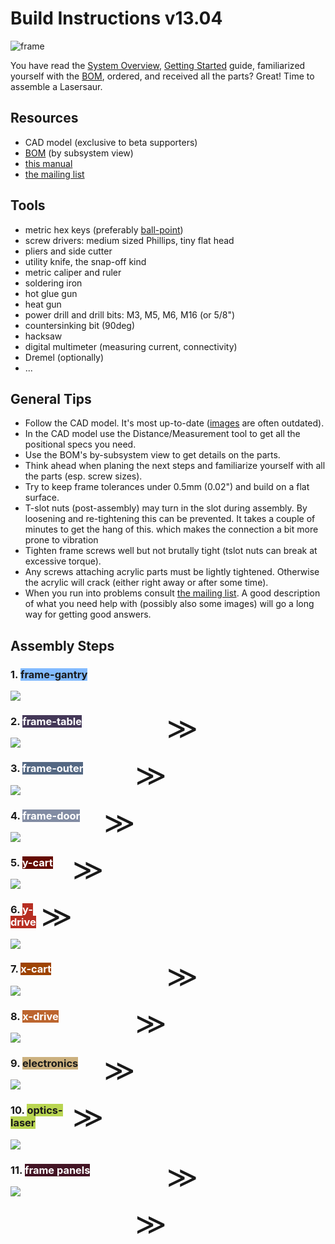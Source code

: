 Build Instructions v13.04 
==========================

![frame](http://farm9.staticflickr.com/8142/7139599325_1b7036b97e_z.jpg)

You have read the [System Overview](overview), [Getting Started](start) guide, familiarized yourself with the [BOM](bom), ordered, and received all the parts? Great! Time to assemble a Lasersaur.


Resources
-----------
- CAD model (exclusive to beta supporters)
- [BOM](bom) (by subsystem view)
- [this manual](/)
- [the mailing list](https://groups.google.com/forum/#!forum/lasersaur)


Tools
-------

* metric hex keys (preferably [ball-point](http://www.mcmaster.com/#5709A44))
* screw drivers: medium sized Phillips, tiny flat head
* pliers and side cutter
* utility knife, the snap-off kind
* metric caliper and ruler
* soldering iron
* hot glue gun
* heat gun
* power drill and drill bits: M3, M5, M6, M16 (or 5/8")
* countersinking bit (90deg)
* hacksaw
* digital multimeter (measuring current, connectivity)
* Dremel (optionally)
* ...


General Tips
-------------

- Follow the CAD model. It's most up-to-date ([images](http://www.flickr.com/photos/stfnix/sets/72157624491114826/) are often outdated).
- In the CAD model use the Distance/Measurement tool to get all the positional specs you need.
- Use the BOM's by-subsystem view to get details on the parts.
- Think ahead when planing the next steps and familiarize yourself with all the parts (esp. screw sizes).
- Try to keep frame tolerances under 0.5mm (0.02") and build on a flat surface.
- T-slot nuts (post-assembly) may turn in the slot during assembly. By loosening and re-tightening this can be prevented. It takes a couple of minutes to get the hang of this.
which makes the connection a bit more prone to vibration 
- Tighten frame screws well but not brutally tight (tslot nuts can break at excessive torque).
- Any screws attaching acrylic parts must be lightly tightened. Otherwise the acrylic will crack (either right away or after some time).
- When you run into problems consult [the mailing list](https://groups.google.com/forum/#!forum/lasersaur). A good description of what you need help with (possibly also some images) will go a long way for getting good answers.



Assembly Steps
---------------

### 1. <span style="background-color:#83bbff"> frame-gantry </span>
<div style="width:300px"><a href="build-frame-gantry"><img src="http://farm8.staticflickr.com/7038/6793462726_83109b3634_m.jpg"> <div style="font-size:48px;float:right;margin-top:30px">≫</div></a></div>

### 2. <span style="background-color:#443858;color:#ffffff"> frame-table </span>
<div style="width:300px"><a href="build-frame-table"><img src="http://farm9.staticflickr.com/8122/8694553215_dbda3b8470_m.jpg"> <div style="font-size:48px;float:right;margin-top:30px">≫</div></a></div>

### 3. <span style="background-color:#546883;color:#ffffff"> frame-outer </span>
<div style="width:300px"><a href="build-frame-outer"><img src="http://farm9.staticflickr.com/8254/8694635309_e8eed0ecba_m.jpg"> <div style="font-size:48px;float:right;margin-top:30px">≫</div></a></div>

### 4. <span style="background-color:#828ca3;color:#ffffff"> frame-door </span>
<div style="width:300px"><a href="build-frame-door"><img src="http://farm9.staticflickr.com/8541/8700215126_31c712c214_m.jpg"> <div style="font-size:48px;float:right;margin-top:30px">≫</div></a></div>

### 5. <span style="background-color:#650b01;color:#ffffff"> y-cart </span>
<div style="width:300px"><a href="build-y-cart"><img src="http://farm8.staticflickr.com/7047/6939597291_8c6dd94305_m.jpg"> <div style="font-size:48px;float:right;margin-top:30px">≫</div></a></div>

### 6. <span style="background-color:#b72e22;color:#ffffff"> y-drive </span>
<div style="width:300px"><a href="build-y-drive"><img src="http://farm8.staticflickr.com/7044/6939597227_45a923993c_m.jpg"> <div style="font-size:48px;float:right;margin-top:30px">≫</div></a></div>

### 7. <span style="background-color:#9e4301;color:#ffffff"> x-cart </span>
<div style="width:300px"><a href="build-x-cart"><img src="http://farm8.staticflickr.com/7181/6793485136_0177cbde72_m.jpg"> <div style="font-size:48px;float:right;margin-top:30px">≫</div></a></div>

### 8. <span style="background-color:#bc652e;color:#ffffff"> x-drive </span>
<div style="width:300px"><a href="build-x-drive"><img src="http://farm8.staticflickr.com/7201/6939597335_ba0a9b768d_m.jpg"> <div style="font-size:48px;float:right;margin-top:30px">≫</div></a></div>

### 9. <span style="background-color:#ccb17f"> electronics </span>
<div style="width:300px"><a href="build-electronics"><img src="http://farm9.staticflickr.com/8397/8700215178_6b84d671e4_m.jpg"> <div style="font-size:48px;float:right;margin-top:30px">≫</div></a></div>

### 10. <span style="background-color:#b9d551"> optics-laser </span>
<div style="width:300px"><a href="build-optics-laser"><img src="http://farm9.staticflickr.com/8124/8699091873_38b84576d5_m.jpg"> <div style="font-size:48px;float:right;margin-top:30px">≫</div></a></div>

### 11. <span style="background-color:#431424;color:#ffffff"> frame panels </span>
<div style="width:300px"><a href="build-frame-panels"><img src="http://farm8.staticflickr.com/7058/6906452935_b5a2a8dc11_m.jpg"> <div style="font-size:48px;float:right;margin-top:30px">≫</div></a></div>

